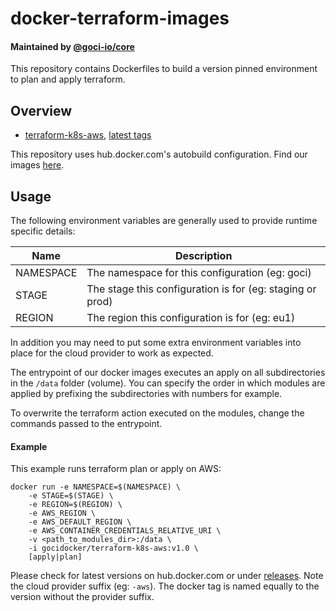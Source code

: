 # docker-terraform-images

#### Maintained by [@goci-io/core](https://github.com/orgs/goci-io/teams/core)

This repository contains Dockerfiles to build a version pinned environment to plan and apply terraform.

## Overview

- [terraform-k8s-aws](aws), [latest tags](https://hub.docker.com/r/gocidocker/terraform-k8s-aws/tags)


This repository uses hub.docker.com's autobuild configuration. Find our images [here](https://hub.docker.com/u/gocidocker).

## Usage

The following environment variables are generally used to provide runtime specific details:

| Name | Description |
|-----------|-----------------------------------------------------------|
| NAMESPACE | The namespace for this configuration (eg: goci) |
| STAGE | The stage this configuration is for (eg: staging or prod) |
| REGION | The region this configuration is for (eg: eu1) |

In addition you may need to put some extra environment variables into place for the cloud provider to work as expected.

The entrypoint of our docker images executes an apply on all subdirectories in the `/data` folder (volume). 
You can specify the order in which modules are applied by prefixing the subdirectories with numbers for example.

To overwrite the terraform action executed on the modules, change the commands passed to the entrypoint.

#### Example

This example runs terraform plan or apply on AWS:

```
docker run -e NAMESPACE=$(NAMESPACE) \
    -e STAGE=$(STAGE) \
    -e REGION=$(REGION) \
    -e AWS_REGION \
    -e AWS_DEFAULT_REGION \
    -e AWS_CONTAINER_CREDENTIALS_RELATIVE_URI \
    -v <path_to_modules_dir>:/data \
    -i gocidocker/terraform-k8s-aws:v1.0 \
    [apply|plan]
```

Please check for latest versions on hub.docker.com or under [releases](https://github.com/goci-io/docker-terraform-images/releases). Note the cloud provider suffix (eg: `-aws`). The docker tag is named equally to the version without the provider suffix.
